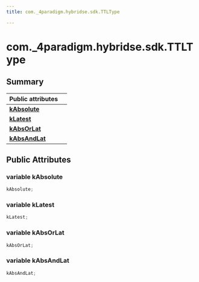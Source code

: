 ```yaml
---
title: com._4paradigm.hybridse.sdk.TTLType

---
```

# com._4paradigm.hybridse.sdk.TTLType



## Summary


| **Public attributes**|    |
| -------------- | -------------- |
| **[kAbsolute](/hybridse/usage/api/java/Classes/enumcom_1_1__4paradigm_1_1hybridse_1_1sdk_1_1_t_t_l_type.md#variable-kabsolute)**|  |
| **[kLatest](/hybridse/usage/api/java/Classes/enumcom_1_1__4paradigm_1_1hybridse_1_1sdk_1_1_t_t_l_type.md#variable-klatest)**|  |
| **[kAbsOrLat](/hybridse/usage/api/java/Classes/enumcom_1_1__4paradigm_1_1hybridse_1_1sdk_1_1_t_t_l_type.md#variable-kabsorlat)**|  |
| **[kAbsAndLat](/hybridse/usage/api/java/Classes/enumcom_1_1__4paradigm_1_1hybridse_1_1sdk_1_1_t_t_l_type.md#variable-kabsandlat)**|  |

## Public Attributes

### variable kAbsolute

```cpp
kAbsolute;
```


### variable kLatest

```cpp
kLatest;
```


### variable kAbsOrLat

```cpp
kAbsOrLat;
```


### variable kAbsAndLat

```cpp
kAbsAndLat;
```


